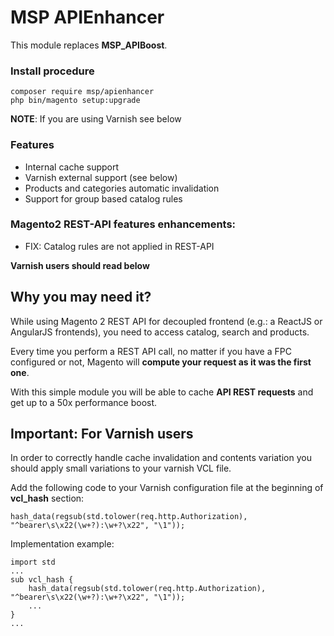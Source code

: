 # MSP APIEnhancer

This module replaces **MSP_APIBoost**.

### Install procedure

```
composer require msp/apienhancer
php bin/magento setup:upgrade
```

**NOTE**: If you are using Varnish see below

### Features

- Internal cache support
- Varnish external support (see below)
- Products and categories automatic invalidation
- Support for group based catalog rules

### Magento2 REST-API features enhancements:

- FIX: Catalog rules are not applied in REST-API

**Varnish users should read below**

## Why you may need it?

While using Magento 2 REST API for decoupled frontend (e.g.: a ReactJS or AngularJS frontends), you need to access catalog, search and products.

Every time you perform a REST API call, no matter if you have a FPC configured or not, Magento will **compute your request as it was the first one**.

With this simple module you will be able to cache **API REST requests** and get up to a 50x performance boost.

## Important: For Varnish users

In order to correctly handle cache invalidation and contents variation you should apply small variations to your varnish VCL file.

Add the following code to your Varnish configuration file at the beginning of **vcl_hash** section:

```hash_data(regsub(std.tolower(req.http.Authorization), "^bearer\s\x22(\w+?):\w+?\x22", "\1"));```

Implementation example:

```
import std
...
sub vcl_hash {
    hash_data(regsub(std.tolower(req.http.Authorization), "^bearer\s\x22(\w+?):\w+?\x22", "\1"));
    ...
}
...
